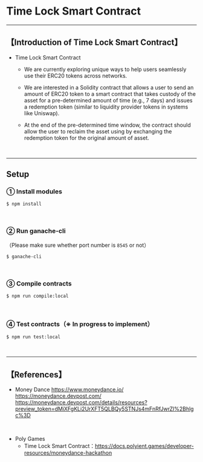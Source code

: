 # Time Lock Smart Contract

***
## 【Introduction of Time Lock Smart Contract】
- Time Lock Smart Contract
  - We are currently exploring unique ways to help users seamlessly use their ERC20 tokens across networks.
  
  - We are interested in a Solidity contract that allows a user to send an amount of ERC20 token to a smart contract that takes custody of the asset for a pre-determined amount of time (e.g., 7 days) and issues a redemption token (similar to liquidity provider tokens in systems like Uniswap). 

  - At the end of the pre-determined time window, the contract should allow the user to reclaim the asset using by exchanging the redemption token for the original amount of asset.


&nbsp;

***

## Setup
### ① Install modules
```
$ npm install
```

<br>

### ② Run ganache-cli
（Please make sure whether port number is `8545` or not）
```
$ ganache-cli
```

<br>

### ③ Compile contracts
```
$ npm run compile:local
```

<br>

### ④ Test contracts（※ In progress to implement）
```
$ npm run test:local
```


&nbsp;

***

## 【References】
- Money Dance
https://www.moneydance.io/
https://moneydance.devpost.com/
https://moneydance.devpost.com/details/resources?preview_token=dMiXFgKLi2UrXFT5QLBQy5STNJs4mFnRfJwrZl%2Bhlgc%3D

<br>

- Poly Games
  - Time Lock Smart Contract：https://docs.polyient.games/developer-resources/moneydance-hackathon

